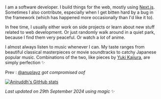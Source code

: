 I am a software developer. I build things for the web, mostly using [Next.js](https://nextjs.org). Sometimes I also contribute, especially when I get bitten hard by a bug in the framework (which has happened more occasionally than I'd like it to).

In free time, I usually either work on side projects or learn about new stuff related to web development. Or just randomly walk around in a quiet park, because I find them very peaceful. Or watch a *lot* of anime.

I almost always listen to music whenever I can. My taste ranges from beautiful classical masterpieces or movie soundtracks to catchy Japanese popular music. Combinations of the two, like pieces by [Yuki Kajiura](https://en.wikipedia.org/wiki/Yuki_Kajiura), are simply perfection ✨

Prev : [@anuplayz](https://github.com/anuplayz) *got compromised oof*
<!-- EXCLUDE -->

[![Aniruddh's GitHub stats](https://github-profile-summary-cards.vercel.app/api/cards/profile-details?username=icantcodefyi)](https://icantcode.fyi/)
  
<!-- Last updated on Sun Sep 29 2024 12:29:43 GMT+0000 (Coordinated Universal Time) ;-;-->
<i>Last updated on 29th September 2024 using magic</i> ✨ 
